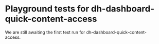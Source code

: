 # Playground tests for dh-dashboard-quick-content-access
We are still awaiting the first test run for dh-dashboard-quick-content-access.
